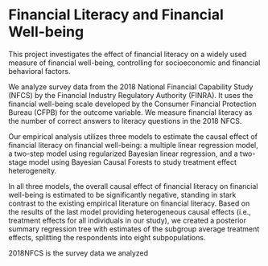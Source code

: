 # Financial Literacy and Financial Well-being

This project investigates the effect of financial literacy on a widely used measure of financial well-being, controlling for socioeconomic and financial behavioral factors. 

We analyze survey data from the 2018 National Financial Capability Study (NFCS) by the Financial Industry Regulatory Authority (FINRA). It uses the financial well-being scale developed by the Consumer Financial Protection Bureau (CFPB) for the outcome variable. We measure financial literacy as the number of correct answers to literacy questions in the 2018 NFCS.  

Our empirical analysis utilizes three models to estimate the causal effect of financial literacy on financial well-being: a multiple linear regression model, a two-step model using regularized Bayesian linear regression, and a two-stage model using Bayesian Causal Forests to study treatment effect heterogeneity. 

In all three models, the overall causal effect of financial literacy on financial well-being is estimated to be significantly negative, standing in stark contrast to the existing empirical literature on financial literacy. Based on the results of the last model providing heterogeneous causal effects (i.e., treatment effects for all individuals in our study), we created a posterior summary regression tree with estimates of the subgroup average treatment effects, splitting the respondents into eight subpopulations.



2018NFCS is the survey data we analyzed
